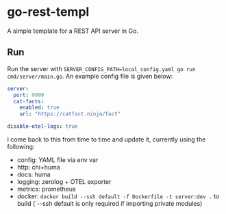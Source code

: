 # go-rest-templ

A simple template for a REST API server in Go.

## Run

Run the server with `SERVER_CONFIG_PATH=local_config.yaml go run cmd/server/main.go`. An example config file is given below:

```yaml
server:
  port: 9999
  cat-facts:
    enabled: true
    url: "https://catfact.ninja/fact"

disable-otel-logs: true
```

I come back to this from time to time and update it, currently using the following:

- config: YAML file via env var
- http: chi+huma
- docs: huma
- logging: zerolog + OTEL exporter
- metrics: prometheus
- docker: `docker build --ssh default -f Dockerfile -t server:dev .` to build (`--ssh default is only required if importing private modules)
